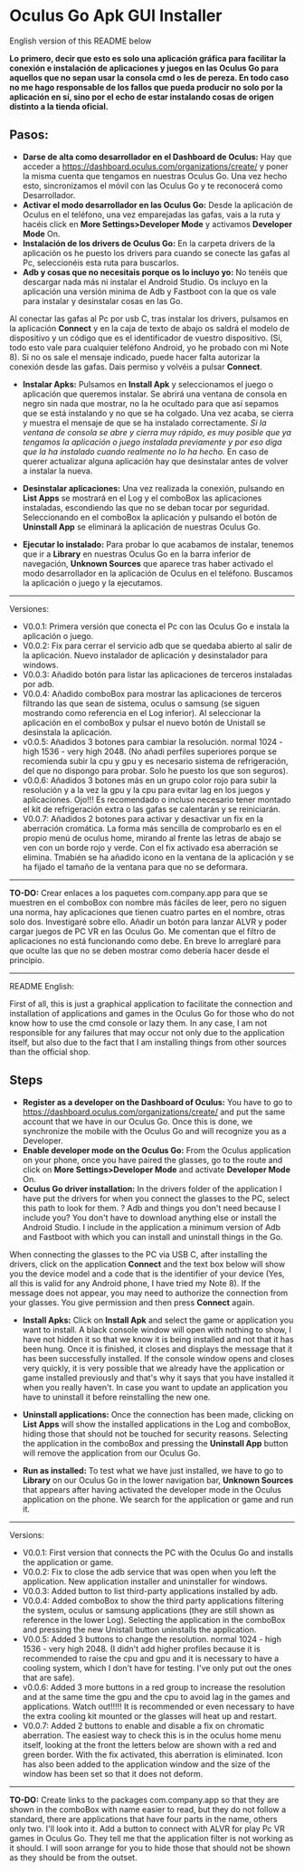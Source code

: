 # Oculus Go Apk GUI Installer
English version of this README below

**Lo primero, decir que esto es solo una aplicación gráfica para facilitar la conexión e instalación de aplicaciones y juegos en las Oculus Go para aquellos que no sepan usar la consola cmd o les de pereza. En todo caso no me hago responsable de los fallos que pueda producir no solo por la aplicación en sí, sino por el echo de estar instalando cosas de origen distinto a la tienda oficial.**

## Pasos:
* **Darse de alta como desarrollador en el Dashboard de Oculus:**
Hay que acceder a https://dashboard.oculus.com/organizations/create/ y poner la misma cuenta que tengamos en nuestras Oculus Go. Una vez hecho esto, sincronizamos el móvil con las Oculus Go y te reconocerá como Desarrollador.
* **Activar el modo desarrollador en las Oculus Go:**
Desde la aplicación de Oculus en el teléfono, una vez emparejadas las gafas, vais a la ruta y hacéis click en  **More Settings>Developer Mode** y activamos **Developer Mode** On.
* **Instalación de los drivers de Oculus Go:**
En la carpeta drivers de la aplicación os he puesto los drivers para cuando se conecte las gafas al Pc, seleccionéis esta ruta para buscarlos.
* **Adb y cosas que no necesitais porque os lo incluyo yo:**
No tenéis que descargar nada más ni instalar el Android Studio. Os incluyo en la aplicación una versión minima de Adb y Fastboot con la que os vale para instalar y desinstalar cosas en las Go.

Al conectar las gafas al Pc por usb C, tras instalar los drivers, pulsamos en la aplicación **Connect** y en la caja de texto de abajo os saldrá el modelo de dispositivo y un código que es el identificador de vuestro dispositivo. (Sí, todo esto vale para cualquier teléfono Android, yo he probado con mi Note 8).
Si no os sale el mensaje indicado, puede hacer falta autorizar la conexión desde las gafas. Dais permiso y volvéis a pulsar **Connect**.

* **Instalar Apks:**
Pulsamos en **Install Apk** y seleccionamos el juego o aplicación que queremos instalar. Se abrirá una ventana de consola en negro sin nada que mostrar, no la he ocultado para que así sepamos que se está instalando y no que se ha colgado. Una vez acaba, se cierra y muestra el mensaje de que se ha instalado correctamente.
_Si la ventana de consola se abre y cierra muy rápido, es muy posible que ya tengamos la aplicación o juego instalada previamente y por eso diga que la ha instalado cuando realmente no lo ha hecho._ En caso de querer actualizar alguna aplicación hay que desinstalar antes de volver a instalar la nueva.

* **Desinstalar aplicaciones:**
Una vez realizada la conexión, pulsando en **List Apps** se mostrará en el Log y el comboBox las aplicaciones instaladas, escondiendo las que no se deban tocar por seguridad. Seleccionando en el comboBox la aplicación y pulsando el botón de **Uninstall App** se eliminará la aplicación de nuestras Oculus Go.

* **Ejecutar lo instalado:**
Para probar lo que acabamos de instalar, tenemos que ir a **Library** en nuestras Oculus Go en la barra inferior de navegación, **Unknown Sources** que aparece tras haber activado el modo desarrollador en la aplicación de Oculus en el teléfono.
Buscamos la aplicación o juego y la ejecutamos.
---
Versiones:
- V0.0.1:
Primera versión que conecta el Pc con las Oculus Go e instala la aplicación o juego.
- V0.0.2:
Fix para cerrar el servicio adb que se quedaba abierto al salir de la aplicación.
Nuevo instalador de aplicación y desinstalador para windows.
- V0.0.3:
Añadido botón para listar las aplicaciones de terceros instaladas por adb.
- V0.0.4:
Añadido comboBox para mostrar las aplicaciones de terceros filtrando las que sean de sistema, oculus o samsung (se siguen mostrando como referencia en el Log inferior). Al seleccionar la aplicación en el comboBox y pulsar el nuevo botón de Unistall se desinstala la aplicación.
- v0.0.5:
Añadidos 3 botones para cambiar la resolución. normal 1024 - high 1536 - very high 2048.
(No añadi perfiles superiores porque se recomienda subir la cpu y gpu y es necesario sistema de refrigeración, del que no dispongo para probar. Solo he puesto los que son seguros).
- v0.0.6:
Añadidos 3 botones más en un grupo color rojo para subir la resolución y a la vez la gpu y la cpu para evitar lag en los juegos y aplicaciones. Ojo!!! Es recomendado o incluso necesario tener montado el kit de refrigeración extra o las gafas se calentarán y se reiniciarán.
- V0.0.7:
Añadidos 2 botones para activar y desactivar un fix en la aberración cromática. La forma más sencilla de comprobarlo es en el propio menú de oculus home, mirando al frente las letras de abajo se ven con un borde rojo y verde. Con el fix activado esa aberración se elimina. Tmabién se ha añadido icono en la ventana de la aplicación y se ha fijado el tamaño de la ventana para que no se deformara.


---
**TO-DO:**
Crear enlaces a los paquetes com.company.app para que se muestren en el comboBox con nombre más fáciles de leer, pero no siguen una norma, hay aplicaciones que tienen cuatro partes en el nombre, otras solo dos. Investigaré sobre ello.
Añadir un botón para lanzar ALVR y poder cargar juegos de PC VR en las Oculus Go.
Me comentan que el filtro de aplicaciones no está funcionando como debe. En breve lo arreglaré para que oculte las que no se deben mostrar como debería hacer desde el principio.


---
README English:

First of all, this is just a graphical application to facilitate the connection and installation of applications and games in the Oculus Go for those who do not know how to use the cmd console or lazy them. In any case, I am not responsible for any failures that may occur not only due to the application itself, but also due to the fact that I am installing things from other sources than the official shop.

## Steps ##
* **Register as a developer on the Dashboard of Oculus:**
You have to go to https://dashboard.oculus.com/organizations/create/ and put the same account that we have in our Oculus Go. Once this is done, we synchronize the mobile with the Oculus Go and will recognize you as a Developer.
* **Enable developer mode on the Oculus Go:**
From the Oculus application on your phone, once you have paired the glasses, go to the route and click on **More Settings>Developer Mode** and activate **Developer Mode** On.
* **Oculus Go driver installation:**
In the drivers folder of the application I have put the drivers for when you connect the glasses to the PC, select this path to look for them.
? Adb and things you don't need because I include you?
You don't have to download anything else or install the Android Studio. I include in the application a minimum version of Adb and Fastboot with which you can install and uninstall things in the Go.

When connecting the glasses to the PC via USB C, after installing the drivers, click on the application **Connect** and the text box below will show you the device model and a code that is the identifier of your device (Yes, all this is valid for any Android phone, I have tried my Note 8).
If the message does not appear, you may need to authorize the connection from your glasses. You give permission and then press **Connect** again.

* **Install Apks:**
Click on **Install Apk** and select the game or application you want to install. A black console window will open with nothing to show, I have not hidden it so that we know it is being installed and not that it has been hung. Once it is finished, it closes and displays the message that it has been successfully installed.
If the console window opens and closes very quickly, it is very possible that we already have the application or game installed previously and that's why it says that you have installed it when you really haven't. In case you want to update an application you have to uninstall it before reinstalling the new one.

* **Uninstall applications:**
Once the connection has been made, clicking on **List Apps** will show the installed applications in the Log and comboBox, hiding those that should not be touched for security reasons. Selecting the application in the comboBox and pressing the **Uninstall App** button will remove the application from our Oculus Go.

* **Run as installed:**
To test what we have just installed, we have to go to **Library** on our Oculus Go in the lower navigation bar, **Unknown Sources** that appears after having activated the developer mode in the Oculus application on the phone.
We search for the application or game and run it.
---
Versions:
- V0.0.1:
First version that connects the PC with the Oculus Go and installs the application or game.
- V0.0.2:
Fix to close the adb service that was open when you left the application.
New application installer and uninstaller for windows.
- V0.0.3:
Added button to list third-party applications installed by adb.
- V0.0.4:
Added comboBox to show the third party applications filtering the system, oculus or samsung applications (they are still shown as reference in the lower Log). Selecting the application in the comboBox and pressing the new Unistall button uninstalls the application.
- V0.0.5:
Added 3 buttons to change the resolution. normal 1024 - high 1536 - very high 2048.
(I didn't add higher profiles because it is recommended to raise the cpu and gpu and it is necessary to have a cooling system, which I don't have for testing. I've only put out the ones that are safe).
- v0.0.6:
Added 3 more buttons in a red group to increase the resolution and at the same time the gpu and the cpu to avoid lag in the games and applications. Watch out!!!!! It is recommended or even necessary to have the extra cooling kit mounted or the glasses will heat up and restart.
- V0.0.7:
Added 2 buttons to enable and disable a fix on chromatic aberration. The easiest way to check this is in the oculus home menu itself, looking at the front the letters below are shown with a red and green border. With the fix activated, this aberration is eliminated. Icon has also been added to the application window and the size of the window has been set so that it does not deform.


---
**TO-DO:**
Create links to the packages com.company.app so that they are shown in the comboBox with name easier to read, but they do not follow a standard, there are applications that have four parts in the name, others only two. I'll look into it.
Add a button to connect with ALVR for play Pc VR games in Oculus Go.
They tell me that the application filter is not working as it should. I will soon arrange for you to hide those that should not be shown as they should be from the outset.

